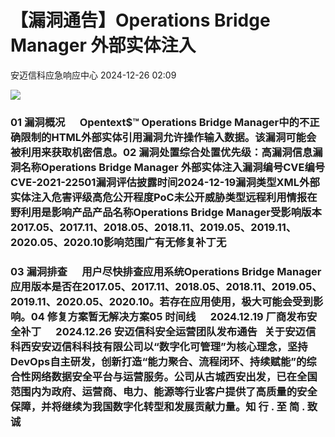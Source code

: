 #  【漏洞通告】Operations Bridge Manager 外部实体注入   
 安迈信科应急响应中心   2024-12-26 02:09  
  
![](https://mmbiz.qpic.cn/mmbiz_png/tdibEPWdubQUgErMslSgzVibGKdSFkWPTbTgu83UTXdNYm7eOxRSmuNmOjUIxdicy73wTLufCMnbs6CAsc3uicJUcg/640?wx_fmt=png "")  
### 01 漏洞概况      Opentext$™ Operations Bridge Manager中的不正确限制的HTML外部实体引用漏洞允许操作输入数据。该漏洞可能会被利用来获取机密信息。02 漏洞处置综合处置优先级：高漏洞信息漏洞名称Operations Bridge Manager 外部实体注入漏洞编号CVE编号CVE-2021-22501‍漏洞评估披露时间2024-12-19漏洞类型XML外部实体注入危害评级高危公开程度PoC未公开威胁类型远程利用情报在野利用是影响产品产品名称Operations Bridge Manager受影响版本2017.05、2017.11、2018.05、2018.11、2019.05、2019.11、2020.05、2020.10影响范围广有无修复补丁无  
### 03 漏洞排查      用户尽快排查应用系统Operations Bridge Manager应用版本是否在2017.05、2017.11、2018.05、2018.11、2019.05、2019.11、2020.05、2020.10。若存在应用使用，极大可能会受到影响。04 修复方案暂无解决方案‍‍05 时间线      2024.12.19 厂商发布安全补丁      2024.12.26 安迈信科安全运营团队发布通告   关于安迈信科西安安迈信科科技有限公司以“数字化可管理”为核心理念，坚持DevOps自主研发，创新打造“能力聚合、流程闭环、持续赋能”的综合性网络数据安全平台与运营服务。公司从古城西安出发，已在全国范围内为政府、运营商、电力、能源等行业客户提供了高质量的安全保障，并将继续为我国数字化转型和发展贡献力量。知 行 . 至 简 . 致 诚  
  
  

